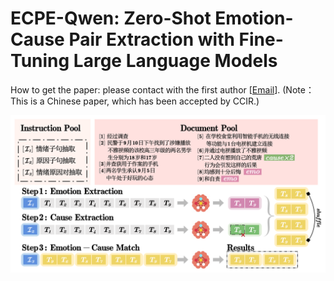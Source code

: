# ECPE-Qwen: Zero-Shot Emotion-Cause Pair Extraction with Fine-Tuning Large Language Models

How to get the paper: please contact with the first author [[Email](wangqiyao@mail.dlut.edu.cn)]. (Note： This is a Chinese paper, which has been accepted by CCIR.)

![Method Pipeline](images/pipeline.png)
